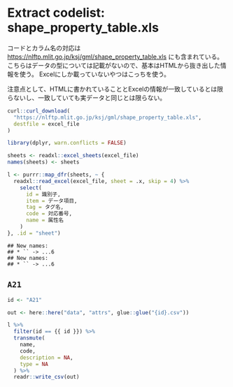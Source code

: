 Extract codelist: shape\_property\_table.xls
================

コードとカラム名の対応は
<https://nlftp.mlit.go.jp/ksj/gml/shape_property_table.xls>
にも含まれている。
こちらはデータの型については記載がないので、基本はHTMLから抜き出した情報を使う。
Excelにしか載っていないやつはこっちを使う。

注意点として、HTMLに書かれていることとExcelの情報が一致しているとは限らないし、一致していても実データと同じとは限らない。

``` r
curl::curl_download(
  "https://nlftp.mlit.go.jp/ksj/gml/shape_property_table.xls",
  destfile = excel_file
)
```

``` r
library(dplyr, warn.conflicts = FALSE)

sheets <- readxl::excel_sheets(excel_file)
names(sheets) <- sheets

l <- purrr::map_dfr(sheets, ~ {
  readxl::read_excel(excel_file, sheet = .x, skip = 4) %>% 
    select(
      id = 識別子,
      item = データ項目,
      tag = タグ名,
      code = 対応番号,
      name = 属性名
    )
}, .id = "sheet")
```

    ## New names:
    ## * `` -> ...6
    ## New names:
    ## * `` -> ...6

## `A21`

``` r
id <- "A21"

out <- here::here("data", "attrs", glue::glue("{id}.csv"))

l %>% 
  filter(id == {{ id }}) %>% 
  transmute(
    name,
    code,
    description = NA,
    type = NA
  ) %>% 
  readr::write_csv(out)  
```
